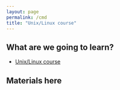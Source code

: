 ```yaml
---
layout: page
permalink: /cmd
title: "Unix/Linux course"
---
```



## What are we going to learn?

- [Unix/Linux course](cmd)



## Materials here
